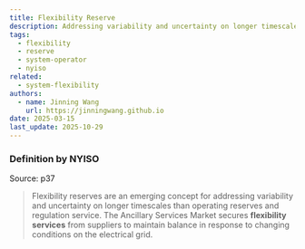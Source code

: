 ```yaml
---
title: Flexibility Reserve
description: Addressing variability and uncertainty on longer timescales than operating reserves and regulation service.
tags:
  - flexibility
  - reserve
  - system-operator
  - nyiso
related:
  - system-flexibility
authors:
  - name: Jinning Wang
    url: https://jinningwang.github.io
date: 2025-03-15
last_update: 2025-10-29
---
```


### Definition by NYISO

Source: <d-cite key="nyiso2024power"></d-cite> p37

> Flexibility reserves are an emerging concept for addressing variability and uncertainty on longer timescales than operating reserves and regulation service. The Ancillary Services Market secures **flexibility services** from suppliers to maintain balance in response to changing conditions on the electrical grid.
